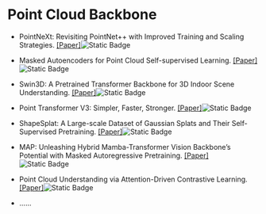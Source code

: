 # Point Cloud Backbone

- PointNeXt: Revisiting PointNet++ with Improved Training and Scaling Strategies. [[Paper]](https://arxiv.org/abs/2206.04670)![Static Badge](https://img.shields.io/badge/NeurIPS%202022-blue)

- Masked Autoencoders for Point Cloud Self-supervised Learning. [[Paper]](https://link.springer.com/chapter/10.1007/978-3-031-20086-1_35)![Static Badge](https://img.shields.io/badge/ECCV%202022-blue)

- Swin3D: A Pretrained Transformer Backbone for 3D Indoor Scene Understanding. [[Paper]](https://arxiv.org/abs/2304.06906)![Static Badge](https://img.shields.io/badge/arxiv%202304-red)

- Point Transformer V3: Simpler, Faster, Stronger. [[Paper]](https://arxiv.org/abs/2312.10035)![Static Badge](https://img.shields.io/badge/CVPR%202024-blue)

- ShapeSplat: A Large-scale Dataset of Gaussian Splats and Their Self-Supervised Pretraining. [[Paper]](https://arxiv.org/abs/2408.10906)![Static Badge](https://img.shields.io/badge/arxiv%202408-red)

- MAP: Unleashing Hybrid Mamba-Transformer Vision Backbone’s Potential with Masked Autoregressive Pretraining. [[Paper]](https://arxiv.org/abs/2410.00871)![Static Badge](https://img.shields.io/badge/arxiv%202410-red)

- Point Cloud Understanding via Attention-Driven Contrastive Learning. [[Paper]](https://arxiv.org/abs/2411.14744)![Static Badge](https://img.shields.io/badge/arxiv%202411-red)

- ......

